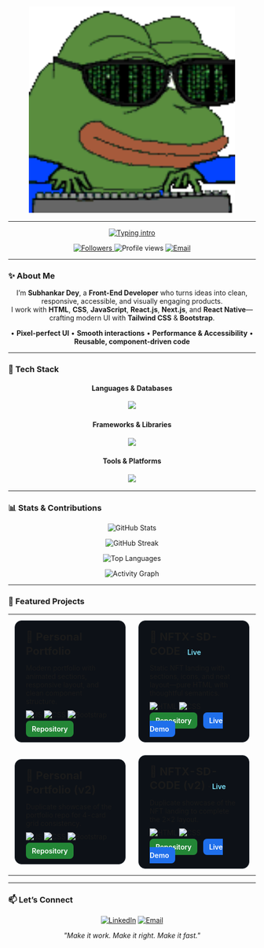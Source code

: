 <!-- Banner -->
<p align="center">
  <img src="assets/banner.gif" alt="Banner" width="420">
</p>

---

<!-- Typing intro -->
<p align="center">
  <a href="https://readme-typing-svg.demolab.com?font=Fira+Code&size=50&pause=1200&center=true&vCenter=true&width=1080&lines=Hi+I+am+Subhankar+Dey;Front-End+Developer;HTML+|+CSS+|+Bootstrap+|+Tailwind;JavaScript+|+React+JS;">
    <img src="https://readme-typing-svg.demolab.com?font=Fira+Code&size=50&pause=1200&center=true&vCenter=true&width=1080&lines=Hi+I+am+Subhankar+Dey;Front-End+Developer;HTML+|+CSS+|+Bootstrap+|+Tailwind;JavaScript+|+React+JS;" alt="Typing intro">
  </a>
</p>


<!-- Badges / counters -->
<p align="center">
  <a href="https://github.com/sdey1122?tab=followers">
    <img src="https://img.shields.io/github/followers/sdey1122?label=Followers&style=for-the-badge" alt="Followers">
  </a>
  <img src="https://komarev.com/ghpvc/?username=sdey1122&style=for-the-badge&color=0A66C2" alt="Profile views">
  <a href="mailto:subhankardey1122@gmail.com">
    <img src="https://img.shields.io/badge/Contact-Email-EA4335?style=for-the-badge&logo=gmail&logoColor=white" alt="Email">
  </a>
</p>

---

### ✨ About Me
<p align="center">
I’m <b>Subhankar Dey</b>, a <b>Front-End Developer</b> who turns ideas into clean, responsive, accessible, and visually engaging products.<br/>
I work with <b>HTML</b>, <b>CSS</b>, <b>JavaScript</b>, <b>React.js</b>, <b>Next.js</b>, and <b>React Native</b>—crafting modern UI with <b>Tailwind CSS</b> &amp; <b>Bootstrap</b>.
</p>

<p align="center">
• <b>Pixel-perfect UI</b> • <b>Smooth interactions</b> • <b>Performance & Accessibility</b> • <b>Reusable, component-driven code</b>
</p>

---

### 🧰 Tech Stack

<h4 align="center">Languages & Databases</h4>
<p align="center">
  <img src="https://skillicons.dev/icons?i=html,css,js,ts,mongodb&perline=10" />
</p>

<h4 align="center">Frameworks & Libraries</h4>
<p align="center">
  <img src="https://skillicons.dev/icons?i=react,nextjs,redux,tailwind,bootstrap,materialui,styledcomponents&perline=10" />
</p>

<h4 align="center">Tools & Platforms</h4>
<p align="center">
  <img src="https://skillicons.dev/icons?i=git,github,vscode,figma,linux&perline=10" />
</p>

---

### 📊 Stats & Contributions

<p align="center">
  <picture>
    <source srcset="https://github-readme-stats.vercel.app/api?username=sdey1122&show_icons=true&hide_border=true&rank_icon=github&theme=github_dark">
    <img src="https://github-readme-stats.vercel.app/api?username=sdey1122&show_icons=true&hide_border=true&rank_icon=github" alt="GitHub Stats">
  </picture>
</p>

<p align="center">
  <picture>
    <source srcset="https://streak-stats.demolab.com?user=sdey1122&hide_border=true&theme=dark">
    <img src="https://streak-stats.demolab.com?user=sdey1122&hide_border=true" alt="GitHub Streak">
  </picture>
</p>

<p align="center">
  <picture>
    <source srcset="https://github-readme-stats.vercel.app/api/top-langs/?username=sdey1122&layout=compact&hide_border=true&theme=github_dark">
    <img src="https://github-readme-stats.vercel.app/api/top-langs/?username=sdey1122&layout=compact&hide_border=true" alt="Top Languages">
  </picture>
</p>

<!-- Activity graph -->
<p align="center">
  <img src="https://github-readme-activity-graph.vercel.app/graph?username=sdey1122&hide_border=true&radius=8&bg_color=0d1117&color=58a6ff&line=58a6ff&point=1f6feb" alt="Activity Graph">
</p>

---

### 🌟 Featured Projects

<!-- Redesigned: 2×2 card grid with compact badges and clear CTAs -->
<div align="center">

<table>
  <tr>
    <!-- CARD 1 -->
    <td width="48%" align="center">
      <div style="background:#0d1117;border:1px solid #30363d;border-radius:14px;padding:18px 22px;margin:10px 6px;text-align:left;max-width:680px;">
        <h3 style="margin:0 0 12px;font-size:22px;line-height:1.3;">
          <span>🧭 Personal Portfolio</span>
        </h3>
        <p style="margin:0 0 10px;">
          Modern portfolio with animated sections, responsive layout, and clean component structure.
        </p>
        <p style="margin:0 10px 12px 0;">
          <img alt="JS" src="https://img.shields.io/badge/JavaScript-ffd54a?logo=javascript&logoColor=000&labelColor=1f2328&style=flat-square">
          <img alt="CSS" src="https://img.shields.io/badge/CSS-1572B6?logo=css3&logoColor=white&labelColor=1f2328&style=flat-square">
          <img alt="Bootstrap" src="https://img.shields.io/badge/Bootstrap-7952B3?logo=bootstrap&logoColor=white&labelColor=1f2328&style=flat-square">
        </p>
        <p style="margin:0;">
          <a href="https://github.com/sdey1122/Subhankar-Dey-Personal-Portfolio-Website" style="background:#238636;color:#fff;padding:8px 12px;border-radius:8px;text-decoration:none;font-weight:600;">Repository</a>
        </p>
      </div>
    </td>
    <!-- CARD 2 -->
    <td width="48%" align="center">
      <div style="background:#0d1117;border:1px solid #30363d;border-radius:14px;padding:18px 22px;margin:10px 6px;text-align:left;max-width:680px;">
        <h3 style="margin:0 0 12px;font-size:22px;line-height:1.3;">
          <span>🧩 NFTX-SD-CODE</span>
          <span style="font-size:14px;font-weight:600;"> · <a href="https://sdey1122.github.io/NFTX-SD-CODE/" style="color:#7ee7ff;text-decoration:none;">Live</a></span>
        </h3>
        <p style="margin:0 0 10px;">
          Static NFT landing with sections, icons, and neat layout—pure HTML with thoughtful semantics.
        </p>
        <p style="margin:0 10px 12px 0;">
          <img alt="HTML" src="https://img.shields.io/badge/HTML-E34F26?logo=html5&logoColor=white&labelColor=1f2328&style=flat-square">
          <img alt="CSS" src="https://img.shields.io/badge/CSS-1572B6?logo=css3&logoColor=white&labelColor=1f2328&style=flat-square">
        </p>
        <p style="margin:0;">
          <a href="https://github.com/sdey1122/NFTX-SD-CODE" style="background:#238636;color:#fff;padding:8px 12px;border-radius:8px;text-decoration:none;font-weight:600;">Repository</a>
          <a href="https://sdey1122.github.io/NFTX-SD-CODE/" style="margin-left:8px;background:#1f6feb;color:#fff;padding:8px 12px;border-radius:8px;text-decoration:none;font-weight:600;">Live Demo</a>
        </p>
      </div>
    </td>
  </tr>
  <tr>
    <!-- CARD 3 (Duplicate of CARD 1 as requested) -->
    <td width="48%" align="center">
      <div style="background:#0d1117;border:1px solid #30363d;border-radius:14px;padding:18px 22px;margin:10px 6px;text-align:left;max-width:680px;">
        <h3 style="margin:0 0 12px;font-size:22px;line-height:1.3;">
          <span>🧭 Personal Portfolio (v2)</span>
        </h3>
        <p style="margin:0 0 10px;">
          Duplicate showcase of the portfolio repo for 4-card grid consistency.
        </p>
        <p style="margin:0 10px 12px 0;">
          <img alt="JS" src="https://img.shields.io/badge/JavaScript-ffd54a?logo=javascript&logoColor=000&labelColor=1f2328&style=flat-square">
          <img alt="CSS" src="https://img.shields.io/badge/CSS-1572B6?logo=css3&logoColor=white&labelColor=1f2328&style=flat-square">
          <img alt="Bootstrap" src="https://img.shields.io/badge/Bootstrap-7952B3?logo=bootstrap&logoColor=white&labelColor=1f2328&style=flat-square">
        </p>
        <p style="margin:0;">
          <a href="https://github.com/sdey1122/Subhankar-Dey-Personal-Portfolio-Website" style="background:#238636;color:#fff;padding:8px 12px;border-radius:8px;text-decoration:none;font-weight:600;">Repository</a>
        </p>
      </div>
    </td>
    <!-- CARD 4 (Duplicate of CARD 2 as requested) -->
    <td width="48%" align="center">
      <div style="background:#0d1117;border:1px solid #30363d;border-radius:14px;padding:18px 22px;margin:10px 6px;text-align:left;max-width:680px;">
        <h3 style="margin:0 0 12px;font-size:22px;line-height:1.3;">
          <span>🧩 NFTX-SD-CODE (v2)</span>
          <span style="font-size:14px;font-weight:600;"> · <a href="https://sdey1122.github.io/NFTX-SD-CODE/" style="color:#7ee7ff;text-decoration:none;">Live</a></span>
        </h3>
        <p style="margin:0 0 10px;">
          Duplicate showcase of the NFT landing to complete the 2×2 layout.
        </p>
        <p style="margin:0 10px 12px 0;">
          <img alt="HTML" src="https://img.shields.io/badge/HTML-E34F26?logo=html5&logoColor=white&labelColor=1f2328&style=flat-square">
          <img alt="CSS" src="https://img.shields.io/badge/CSS-1572B6?logo=css3&logoColor=white&labelColor=1f2328&style=flat-square">
        </p>
        <p style="margin:0;">
          <a href="https://github.com/sdey1122/NFTX-SD-CODE" style="background:#238636;color:#fff;padding:8px 12px;border-radius:8px;text-decoration:none;font-weight:600;">Repository</a>
          <a href="https://sdey1122.github.io/NFTX-SD-CODE/" style="margin-left:8px;background:#1f6feb;color:#fff;padding:8px 12px;border-radius:8px;text-decoration:none;font-weight:600;">Live Demo</a>
        </p>
      </div>
    </td>
  </tr>
</table>

</div>

---

### 📫 Let’s Connect
<p align="center">
  <a href="https://www.linkedin.com/in/subhankar-dey-154051189/"><img src="https://img.shields.io/badge/LinkedIn-0A66C2?style=for-the-badge&logo=linkedin&logoColor=white" alt="LinkedIn"></a>
  <a href="mailto:subhankardey1122@gmail.com"><img src="https://img.shields.io/badge/Email-EA4335?style=for-the-badge&logo=gmail&logoColor=white" alt="Email"></a>
</p>

<p align="center"><i>"Make it work. Make it right. Make it fast."</i></p>
